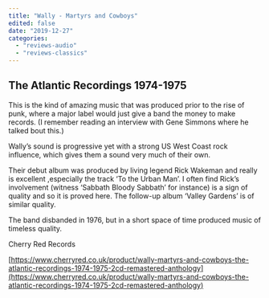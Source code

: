 ```yaml
---
title: "Wally - Martyrs and Cowboys"
edited: false
date: "2019-12-27"
categories:
  - "reviews-audio"
  - "reviews-classics"
---
```


## The Atlantic Recordings 1974-1975

This is the kind of amazing music that was produced prior to the rise of punk, where a major label would just give a band the money to make records. (I remember reading an interview with Gene Simmons where he talked bout this.)

Wally’s sound is progressive yet with a strong US West Coast rock influence, which gives them a sound very much of their own.

Their debut album was produced by living legend Rick Wakeman and really is excellent ,especially the track ‘To the Urban Man’. I often find Rick’s involvement (witness ‘Sabbath Bloody Sabbath’ for instance) is a sign of quality and so it is proved here. The follow-up album ‘Valley Gardens’ is of similar quality.

The band disbanded in 1976, but in a short space of time produced music of timeless quality.

Cherry Red Records

[https://www.cherryred.co.uk/product/wally-martyrs-and-cowboys-the-atlantic-recordings-1974-1975-2cd-remastered-anthology](https://www.cherryred.co.uk/product/wally-martyrs-and-cowboys-the-atlantic-recordings-1974-1975-2cd-remastered-anthology)
